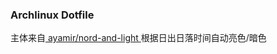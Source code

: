 ### Archlinux Dotfile
主体来自[ ayamir/nord-and-light ](https://github.com/ayamir/nord-and-light)根据日出日落时间自动亮色/暗色
